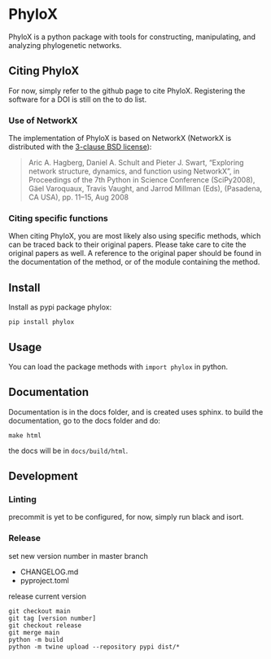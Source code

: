 # PhyloX

PhyloX is a python package with tools for constructing, manipulating, and analyzing phylogenetic networks.

## Citing PhyloX

For now, simply refer to the github page to cite PhyloX. Registering the software for a DOI is still on the to do list.

### Use of NetworkX
The implementation of PhyloX is based on NetworkX (NetworkX is distributed with the [3-clause BSD license](https://networkx.org/documentation/stable/index.html#license)):

> Aric A. Hagberg, Daniel A. Schult and Pieter J. Swart, “Exploring network structure, dynamics, and function using NetworkX”, in Proceedings of the 7th Python in Science Conference (SciPy2008), Gäel Varoquaux, Travis Vaught, and Jarrod Millman (Eds), (Pasadena, CA USA), pp. 11–15, Aug 2008

### Citing specific functions
When citing PhyloX, you are most likely also using specific methods, which can be traced back to their original papers. Please take care to cite the original papers as well. A reference to the original paper should be found in the documentation of the method, or of the module containing the method.

## Install

Install as pypi package phylox:
```
pip install phylox
```

## Usage

You can load the package methods with `import phylox` in python.

## Documentation

Documentation is in the docs folder, and is created uses sphinx.
to build the documentation, go to the docs folder and do:
```
make html
```
the docs will be in `docs/build/html`.

## Development

### Linting

precommit is yet to be configured, for now, simply run black and isort.

### Release

set new version number in master branch
 - CHANGELOG.md
 - pyproject.toml

release current version
```
git checkout main
git tag [version number]
git checkout release
git merge main
python -m build
python -m twine upload --repository pypi dist/*
```